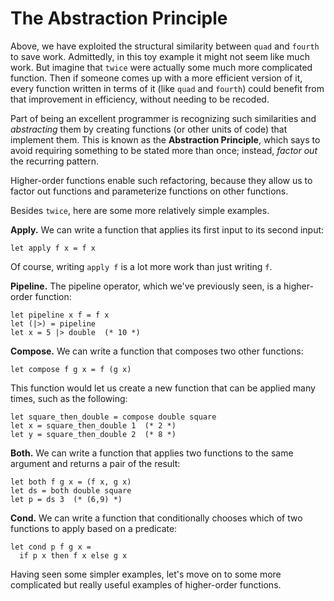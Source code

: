 # The Abstraction Principle

Above, we have exploited the structural similarity between `quad` and
`fourth` to save work. Admittedly, in this toy example it might not seem
like much work. But imagine that `twice` were actually some much more
complicated function. Then if someone comes up with a more efficient
version of it, every function written in terms of it (like `quad` and
`fourth`) could benefit from that improvement in efficiency, without
needing to be recoded.

Part of being an excellent programmer is recognizing such similarities
and *abstracting* them by creating functions (or other units of code)
that implement them.  This is known as the **Abstraction Principle**,
which says to avoid requiring something to be stated more than once;
instead, *factor out* the recurring pattern.

Higher-order functions enable such refactoring, because they allow
us to factor out functions and parameterize functions on other functions.

Besides `twice`, here are some more relatively simple examples. 

**Apply.** We can write
a function that applies its first input to its second input:
```
let apply f x = f x
```
Of course, writing `apply f` is a lot more work than just writing `f`.

**Pipeline.** The pipeline operator, which we've previously seen,
is a higher-order function:
```
let pipeline x f = f x
let (|>) = pipeline
let x = 5 |> double  (* 10 *)
```

**Compose.** We can write a function that composes two other functions:
```
let compose f g x = f (g x)
```
This function would let us create a new function that can be applied
many times, such as the following:
```
let square_then_double = compose double square
let x = square_then_double 1  (* 2 *)
let y = square_then_double 2  (* 8 *)
```

**Both.** We can write a function that applies two functions
to the same argument and returns a pair of the result:
```
let both f g x = (f x, g x)
let ds = both double square
let p = ds 3  (* (6,9) *)
```

**Cond.** We can write a function that conditionally chooses
which of two functions to apply based on a predicate:
```
let cond p f g x =
  if p x then f x else g x
```

Having seen some simpler examples, let's move on to some more
complicated but really useful examples of higher-order functions.

